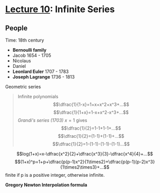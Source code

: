 # [Lecture 10](https://www.youtube.com/watch?v=wcjknbmTYOI&list=PL55C7C83781CF4316&index=16): Infinite Series

## People

Time: 18th century

- **Bernoulli family**
- Jacob 1654 - 1705
- Nicolaus
- Daniel
- **Leonlard Euler** 1707 - 1783
- **Joseph Lagrange** 1736 - 1813

Geometric series

> Infinite polynomials $$\dfrac{1}{1-x}=1+x+x^2+x^3+...$$ $$\dfrac{1}{1+x}=1-x+x^2-x^3+...$$ _Grandi's series (1703)_ $x=1$ gives $$\dfrac{1}{2}=1-1+1-1+...$$ $$\dfrac{1}{2}=(1-1)+(1-1)+...$$ $$\dfrac{1}{2}=1-(1-1)-(1-1)-(1-1)...$$

$$log(1+x)=x-\dfrac{x^2}{2}+\dfrac{x^3}{3}-\dfrac{x^4}{4}+...$$ $$(1+x)^p=1+p+\dfrac{p(p-1)x^2}{1\times2}+\dfrac{p(p-1)(p-2)x^3}{1\times2\times3}+...$$ finite if p is a positive integer, otherwise infinite.

**Gregory Newton Interpolation formula**
